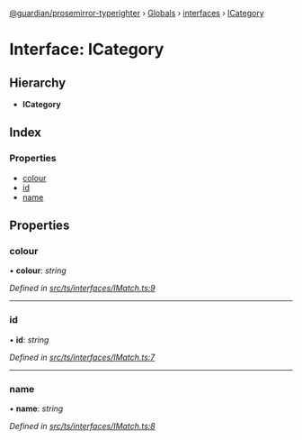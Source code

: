 [@guardian/prosemirror-typerighter](../README.md) › [Globals](../globals.md) › [interfaces](../modules/interfaces.md) › [ICategory](interfaces.icategory.md)

# Interface: ICategory

## Hierarchy

* **ICategory**

## Index

### Properties

* [colour](interfaces.icategory.md#colour)
* [id](interfaces.icategory.md#id)
* [name](interfaces.icategory.md#name)

## Properties

###  colour

• **colour**: *string*

*Defined in [src/ts/interfaces/IMatch.ts:9](https://github.com/guardian/prosemirror-typerighter/blob/530a4bd/src/ts/interfaces/IMatch.ts#L9)*

___

###  id

• **id**: *string*

*Defined in [src/ts/interfaces/IMatch.ts:7](https://github.com/guardian/prosemirror-typerighter/blob/530a4bd/src/ts/interfaces/IMatch.ts#L7)*

___

###  name

• **name**: *string*

*Defined in [src/ts/interfaces/IMatch.ts:8](https://github.com/guardian/prosemirror-typerighter/blob/530a4bd/src/ts/interfaces/IMatch.ts#L8)*
